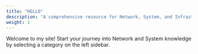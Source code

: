 ```yaml
---
title: "HELLO"
description: "A comprehensive resource for Network, System, and Infrastructure studies."
weight: 1
---
```

Welcome to my site! Start your journey into Network and System knowledge by selecting a category on the left sidebar.


